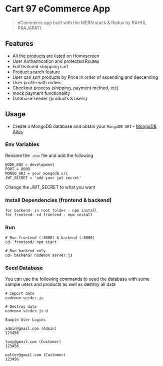 #  Cart 97 eCommerce App

> eCommerce app built with the MERN stack & Redux by RAHUL PRAJAPATI.

## Features

- All the products are listed on Homescreen
- User Authentication and protected Routes
- Full featured shopping cart
- Product search feature
- User can sort products by Price in order of ascending and descending
- User profile with orders
- Checkout process (shipping, payment method, etc)
- mock payment functionality
- Database seeder (products & users)

## Usage

- Create a MongoDB database and obtain your `MongoDB URI` - [MongoDB Atlas](https://www.mongodb.com/cloud/atlas/register)

### Env Variables

Rename the `.env` file and add the following

```
NODE_ENV = development
PORT = 8000
MONGO_URI = your mongodb uri
JWT_SECRET = 'add your jwt secret'
```

Change the JWT_SECRET to what you want

### Install Dependencies (frontend & backend)

```
for backend- in root folder - npm install
for frontend- cd frontend - npm install
```

### Run

```
# Run frontend (:3000) & backend (:8000)
cd- frontend/ npm start

# Run backend only
cd- backend/ nodemon server.js
```

### Seed Database

You can use the following commands to seed the database with some sample users and products as well as destroy all data

```
# Import data
nodemon seeder.js

# Destroy data
nodemon seeder.js d
```

```
Sample User Logins

admin@gmail.com (Admin)
123456

tony@gmail.com (Customer)
123456

walter@gmail.com (Customer)
123456
```